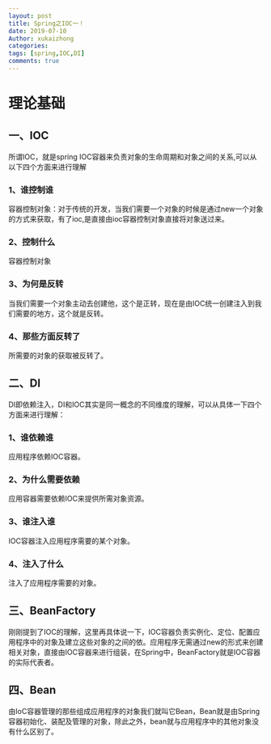 ```yaml
---
layout: post
title: Spring之IOC一！
date: 2019-07-10
Author: xukaizhong
categories: 
tags: [spring,IOC,DI]
comments: true
---
```

# 理论基础
## 一、IOC
所谓IOC，就是spring IOC容器来负责对象的生命周期和对象之间的关系,可以从以下四个方面来进行理解
### 1、谁控制谁
容器控制对象：对于传统的开发，当我们需要一个对象的时候是通过new一个对象的方式来获取，有了ioc,是直接由ioc容器控制对象直接将对象送过来。
### 2、控制什么
容器控制对象
### 3、为何是反转
当我们需要一个对象主动去创建他，这个是正转，现在是由IOC统一创建注入到我们需要的地方，这个就是反转。
### 4、那些方面反转了
所需要的对象的获取被反转了。

## 二、DI
DI即依赖注入，DI和IOC其实是同一概念的不同维度的理解，可以从具体一下四个方面来进行理解：
### 1、谁依赖谁
应用程序依赖IOC容器。
### 2、为什么需要依赖
应用容器需要依赖IOC来提供所需对象资源。
### 3、谁注入谁
IOC容器注入应用程序需要的某个对象。
### 4、注入了什么
注入了应用程序需要的对象。

## 三、BeanFactory
刚刚提到了IOC的理解，这里再具体说一下，IOC容器负责实例化、定位、配置应用程序中的对象及建立这些对象的之间的依。应用程序无需通过new的形式来创建相关对象，直接由IOC容器来进行组装，在Spring中，BeanFactory就是IOC容器的实际代表者。

## 四、Bean
由IoC容器管理的那些组成应用程序的对象我们就叫它Bean，Bean就是由Spring容器初始化、装配及管理的对象，除此之外，bean就与应用程序中的其他对象没有什么区别了。